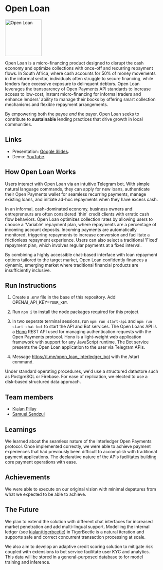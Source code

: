 # Open Loan

<img width="120" alt="Open Loan" src="https://github.com/user-attachments/assets/12104db1-1c61-479c-a07c-7927abab1ea6">


Open Loan is a micro-financing product designed to disrupt the cash economy and optimize collections with once-off and recurring repayment flows. In South Africa, where cash accounts for 50% of money movements in the informal sector, individuals often struggle to secure financing, while lenders face excessive exposure to delinquent debtors. Open Loan leverages the transparency of Open Payments API standards to increase access to low-cost, instant micro-financing for informal traders and enhance lenders' ability to manage their books by offering smart collection mechanisms and flexible repayment arrangements.

By empowering both the payee _and_ the payer, Open Loan seeks to contribute to **sustainable** lending practices that drive growth in local communities.
## Links

- Presentation: [Google Slides](https://docs.google.com/presentation/d/10mcK7lIkoPe-3MagOSpyXuc6K5djryRbmXMfUY2fPNw/edit?usp=sharing).
- Demo: [YouTube](https://youtu.be/EH7A6nxjZ_E).

## How Open Loan Works

Users interact with Open Loan via an intuitive Telegram bot. With simple natural language commands, they can apply for new loans, authenticate their Open Payments wallet for seamless recurring payments, manage existing loans, and initiate ad-hoc repayments when they have excess cash.

In an informal, cash-dominated economy, business owners and entrepreneurs are often considered 'thin' credit clients with erratic cash flow behaviors. Open Loan optimizes collection rates by allowing users to choose a 'Variable' repayment plan, where repayments are a percentage of incoming account deposits. Incoming payments are automatically monitored, triggering repayments to increase conversion and facilitate a frictionless repayment experience. Users can also select a traditional 'Fixed' repayment plan, which involves regular payments at a fixed interval.

By combining a highly accessible chat-based interface with loan repayment options tailored to the target market, Open Loan confidently finances a dynamic, emerging market where traditional financial products are insufficiently inclusive.

## Run Instructions

1. Create a .env file in the base of this repository. Add OPENAI_API_KEY=`YOUR_KEY`.
2. Run `npm i` to install the node packages required for this project.
3. In two seperate terminal sessions, run `npm run start-api` and `npm run start-chat-bot` to start the API and Bot services. The Open Loans API is a [Hono](https://hono.dev/) REST API used for managing authentication requests with the Open Payments protocol. Hono is a light-weight web application framework with support for any JavaScript runtime. The Bot service presents the Open Loan application to the user via Telegram APIs.



4. Message https://t.me/open_loan_interledger_bot with the /start command.


Under standard operating procedures, we'd use a structured datastore such as PostgreSQL or Firebase. For ease of replication, we elected to use a disk-based structured data approach. 

## Team members

- [Kialan Pillay](https://github.com/kialanpillay)
- [Samuel Sendzul](https://github.com/Samuel-Sendzul)

## Learnings

We learned about the seamless nature of the Interledger Open Payments protocol. Once implemented correctly, we were able to achieve payment experiences that had previously been difficult to accomplish with traditional payment applications. The declarative nature of the APIs facilitates building core payment operations with ease.

## Achievements

We were able to execute on our original vision with minimal depatures from what we expected to be able to achieve. 

## The Future

We plan to extend the solution with different chat interfaces for increased market penetration and add multi-lingual support. Modelling the internal ledger (see [kialan/tigerbeetle](https://github.com/kialanpillay/open-loan/tree/kialan/tigerbeetle)) in TigerBeetle is a natural iteration and supports safe and correct concurrent transaction processing at scale.

We also aim to develop an adaptive credit scoring solution to mitigate risk coupled with extensions to bot service facilitate user KYC and analytics. This data will be stored in a general-purposed database to for model training and inference. 
